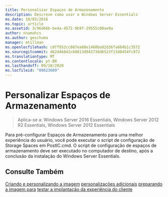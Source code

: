 ```yaml
---
title: Personalizar Espaços de Armazenamento
description: Descreve como usar o Windows Server Essentials
ms.date: 10/03/2016
ms.topic: article
ms.assetid: 3c96d66b-be4a-4572-9b9f-29555c00ae9a
author: nnamuhcs
ms.author: geschuma
manager: mtillman
ms.openlocfilehash: c8ff952cc087ea68e1460ba92d36fa684b1c3572
ms.sourcegitcommit: db2d46842c68813d043738d6523f13d8454fc972
ms.translationtype: MT
ms.contentlocale: pt-BR
ms.lasthandoff: 09/10/2020
ms.locfileid: "89623609"
---
```

# <a name="customize-storage-spaces"></a>Personalizar Espaços de Armazenamento

>Aplica-se a: Windows Server 2016 Essentials, Windows Server 2012 R2 Essentials, Windows Server 2012 Essentials

Para pré-configurar Espaços de Armazenamento para uma melhor experiência do usuário, você pode executar o script de configuração de Storage Spaces em PostIC.cmd. O script de configuração de espaços de armazenamento deve ser executado no computador de destino, após a conclusão da instalação do Windows Server Essentials.

## <a name="see-also"></a>Consulte Também

 [Criando e personalizando a imagem](Creating-and-Customizing-the-Image.md) [personalizações adicionais](Additional-Customizations.md) [preparando a imagem para](Preparing-the-Image-for-Deployment.md) [testar a implantação da experiência do cliente](Testing-the-Customer-Experience.md)


